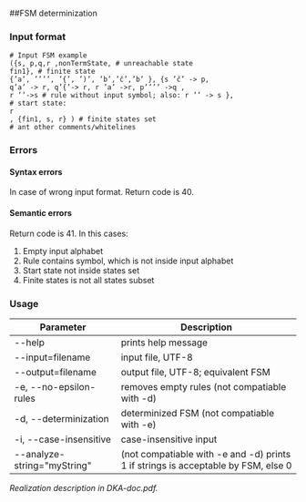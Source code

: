##FSM determinization### Input format
	# Input FSM example	({s, p,q,r ,nonTermState, # unreachable state	fin1}, # finite state	{’a’, ’’’’, ’{’, ’)’, ’b’,’č’,’b’ }, {s ’č’ -> p,	q’a’ -> r, q’{’-> r, r ’a’ ->r, p’’’’ ->q ,	r ’’->s # rule without input symbol; also: r ’’ -> s },	# start state:	r	, {fin1, s, r} ) # finite states set	# ant other comments/whitelines
### Errors
#### Syntax errors
In case of wrong input format. Return code is 40.
#### Semantic errors
Return code is 41. In this cases:

1. Empty input alphabet
2. Rule contains symbol, which is not inside input alphabet
3. Start state not inside states set
4. Finite states is not all states subset### Usage


Parameter | Description |
---|---
--help | prints help message--input=filename | input file, UTF-8--output=filename | output file, UTF-8; equivalent FSM-e, --no-epsilon-rules | removes empty rules (not compatiable with -d)-d, --determinization | determinized FSM (not compatiable with -e)-i, --case-insensitive | case-insensitive input--analyze-string="myString" | (not compatiable with -e and -d) prints 1 if strings is acceptable by FSM, else 0*Realization description in DKA-doc.pdf.*